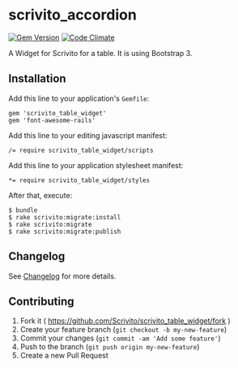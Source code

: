 scrivito_accordion
=====================

[![Gem Version](https://badge.fury.io/rb/scrivito_table_widget.svg)](http://badge.fury.io/rb/scrivito_table_widget)
[![Code Climate](https://codeclimate.com/github/Scrivito/scrivito_table_widget/badges/gpa.svg)](https://codeclimate.com/github/Scrivito/scrivito_table_widget)

A Widget for Scrivito for a table. It is using Bootstrap 3.

## Installation

Add this line to your application's `Gemfile`:

    gem 'scrivito_table_widget'
    gem 'font-awesome-rails'

Add this line to your editing javascript manifest:

    /= require scrivito_table_widget/scripts

Add this line to your application stylesheet manifest:

    *= require scrivito_table_widget/styles

After that, execute:

    $ bundle
    $ rake scrivito:migrate:install
    $ rake scrivito:migrate
    $ rake scrivito:migrate:publish

## Changelog
See [Changelog](https://github.com/Scrivito/scrivito_table_widget/blob/master/CHANGELOG.md) for more
details.

## Contributing

1. Fork it ( https://github.com/Scrivito/scrivito_table_widget/fork )
2. Create your feature branch (`git checkout -b my-new-feature`)
3. Commit your changes (`git commit -am 'Add some feature'`)
4. Push to the branch (`git push origin my-new-feature`)
5. Create a new Pull Request